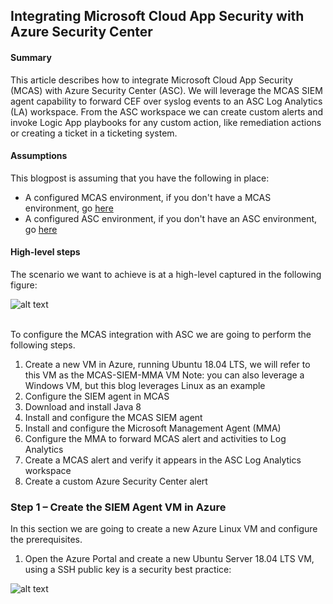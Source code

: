 ## Integrating Microsoft Cloud App Security with Azure Security Center

#### Summary
This article describes how to integrate Microsoft Cloud App Security (MCAS) with Azure Security Center (ASC). We will leverage the MCAS SIEM agent capability to forward CEF over syslog events to an ASC Log Analytics (LA) workspace. From the ASC workspace we can create custom alerts and invoke Logic App playbooks for any custom action, like remediation actions or creating a ticket in a ticketing system.

#### Assumptions
This blogpost is assuming that you have the following in place: <br>
*  A configured MCAS environment, if you don't have a MCAS environment, go <a href="https://docs.microsoft.com/en-us/cloud-app-security/getting-started-with-cloud-app-security" target="_blank">here</a>
* A configured ASC environment, if you don't have an ASC environment, go <a href="https://docs.microsoft.com/en-us/azure/security-center/security-center-get-started" target="_blank">here</a>
 
#### High-level steps
The scenario we want to achieve is at a high-level captured in the following figure: <br>

![alt text](https://github.com/tianderturpijn/MCAS/blob/master/MCAS-ASC%20integration/screenshots/highlevel_overview.png)
<br>
<br>

To configure the MCAS integration with ASC we are going to perform the following steps.
1.	Create a new VM in Azure, running Ubuntu 18.04 LTS, we will refer to this VM as the MCAS-SIEM-MMA VM
Note: you can also leverage a Windows VM, but this blog leverages Linux as an example
2.	Configure the SIEM agent in MCAS
3.	Download and install Java 8
4.	Install and configure the MCAS SIEM agent
5.	Install and configure the Microsoft Management Agent (MMA)
6.	Configure the MMA to forward MCAS alert and activities to Log Analytics
7.	Create a MCAS alert and verify it appears in the ASC Log Analytics workspace
8.	Create a custom Azure Security Center alert

### Step 1 – Create the SIEM Agent VM in Azure
In this section we are going to create a new Azure Linux VM and configure the prerequisites.
1.	Open the Azure Portal and create a new Ubuntu Server 18.04 LTS VM, using a SSH public key is a security best practice:

![alt text](https://github.com/tianderturpijn/MCAS/blob/master/MCAS-ASC%20integration/screenshots/create_VM.png)
<br>
<br>
